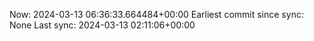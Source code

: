 Now: 2024-03-13 06:36:33.664484+00:00 Earliest commit since sync: None Last sync: 2024-03-13 02:11:06+00:00
